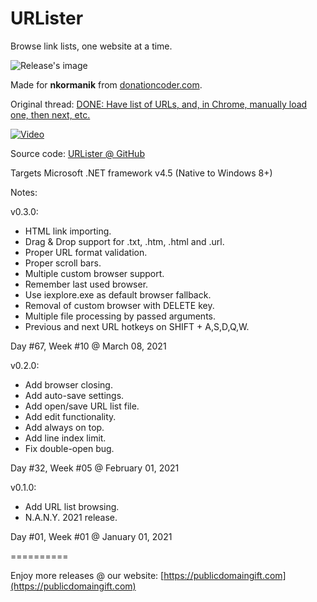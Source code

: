 # URLister
Browse link lists, one website at a time.

![Release's image](https://user-images.githubusercontent.com/54631779/110376761-f5283700-8029-11eb-8a7c-0889a46feee8.png)

Made for **nkormanik** from [donationcoder.com](https://www.donationcoder.com).

Original thread: [DONE: Have list of URLs, and, in Chrome, manually load one, then next, etc.](https://www.donationcoder.com/forum/index.php?topic=34285.0)

[![Video](http://img.youtube.com/vi/UMMSlgbdgSg/0.jpg)](http://www.youtube.com/watch?v=UMMSlgbdgSg "Usage video")

Source code: [URLister @ GitHub](https://github.com/publicdomain/urlister)

Targets Microsoft .NET framework v4.5 (Native to Windows 8+)

Notes:

v0.3.0:
- HTML link importing.
- Drag & Drop support for .txt, .htm, .html and .url.
- Proper URL format validation.
- Proper scroll bars.
- Multiple custom browser support.
- Remember last used browser.
- Use iexplore.exe as default browser fallback.
- Removal of custom browser with DELETE key.
- Multiple file processing by passed arguments.
- Previous and next URL hotkeys on SHIFT + A,S,D,Q,W.

Day #67, Week #10 @ March 08, 2021

v0.2.0: 
- Add browser closing.
- Add auto-save settings.
- Add open/save URL list file.
- Add edit functionality.
- Add always on top.
- Add line index limit.
- Fix double-open bug.

Day #32, Week #05 @ February 01, 2021

v0.1.0:
- Add URL list browsing.
- N.A.N.Y. 2021 release.

Day #01, Week #01 @ January 01, 2021

==========

Enjoy more releases @ our website: [https://publicdomaingift.com](https://publicdomaingift.com)
